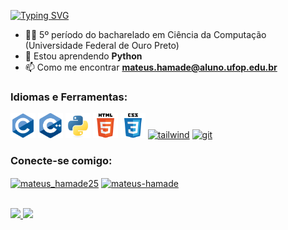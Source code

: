 [![Typing SVG](https://readme-typing-svg.herokuapp.com?font=Indie+Flower&duration=2600&color=26977C&lines=Bem+vindo(a)+ao+meu+Github!+%F0%9F%91%8B)](https://git.io/typing-svg)

- 👨‍💻 5º período do bacharelado em Ciência da Computação (Universidade Federal de Ouro Preto)
- 🌱 Estou aprendendo **Python**
- 📫 Como me encontrar **mateus.hamade@aluno.ufop.edu.br**

<h3 align="left">Idiomas e Ferramentas:</h3>
<p align="left">
  <a href="https://www.cprogramming.com/" target="_blank" rel="noreferrer"><img src="https://raw.githubusercontent.com/devicons/devicon/master/icons/c/c-original.svg" alt="c" width="40" height="40"/></a>
  <a href="https://www.w3schools.com/cpp/" target="_blank" rel="noreferrer"><img src="https://raw.githubusercontent.com/devicons/devicon/master/icons/cplusplus/cplusplus-original.svg" alt="cplusplus" width="40" height="40"/></a>
  <a href="https://www.python.org" target="_blank" rel="noreferrer"> <img src="https://raw.githubusercontent.com/devicons/devicon/master/icons/python/python-original.svg" alt="python" width="40" height="40"/></a>
  <a href="https://www.w3.org/html/" target="_blank" rel="noreferrer"> <img src="https://raw.githubusercontent.com/devicons/devicon/master/icons/html5/html5-original-wordmark.svg" alt="html5" width="40" height="40"/></a>
  <a href="https://www.w3schools.com/css/" target="_blank" rel="noreferrer"> <img src="https://raw.githubusercontent.com/devicons/devicon/master/icons/css3/css3-original-wordmark.svg" alt="css3" width="40" height="40"/></a>
  <a href="https://tailwindcss. com/" target="_blank" rel="noreferrer"> <img src="https://www.vectorlogo.zone/logos/tailwindcss/tailwindcss-icon.svg" alt="tailwind" width="40" height ="40"/></a> 
  <a href="https://git-scm.com/" target="_blank" rel="noreferrer"><img src="https://www.vectorlogo.zone/logos/git-scm/git-scm-icon.svg" alt="git" width="40" height="40"/></a>
</p>

<h3 align="left">Conecte-se comigo:</h3>
<p align="left">
  <a href="https://instagram.com/mateus_hamade25" target="blank"><img align="center" src="https://raw.githubusercontent.com/rahuldkjain/github-profile-readme-generator /master/src/images/icons/Social/instagram.svg" alt="mateus_hamade25" height="30" width="40"></a>
  <a href="https://linkedin.com/in/mateus-hamade-b52340214" target="blank"><img align="center" src="https://raw.githubusercontent.com/rahuldkjain/github-profile-readme-generator/master/src/images/icons/Social/linked-in-alt.svg" alt="mateus-hamade" height="30" width="40"></a>
</p><br>

<div>
  <a href="https://github.com/mateus-hamade">
     <img height="150em" src="https://github-readme-stats.vercel.app/api?username=mateus-hamade&show_icons=true&theme=gotham&include_all_commits=true&count_private=true"/>
    <img height="150em" src="https://github-readme-stats.vercel.app/api/top-langs/?username=mateus-hamade&layout=compact&langs_count=7&theme=gotham"/>
</div>

<!-- <img src="https://komarev.com/ghpvc/?username=mateus-hamade&label=Profile%20views&color=0e75b6&style=flat" alt="mateus-hamade"/> -->
<!-- <p>
  <img align="center" src="https://github-readme-streak-stats.herokuapp.com/?user=mateus-hamade&theme=gotham" alt="mateus-hamade"/>
</p>
 -->
<!-- [![Top Langs](https://github-readme-stats.vercel.app/api/top-langs/?username=mateus-hamade&layout=compact)](https://github.com/anuraghazra/github-readme-stats) -->

